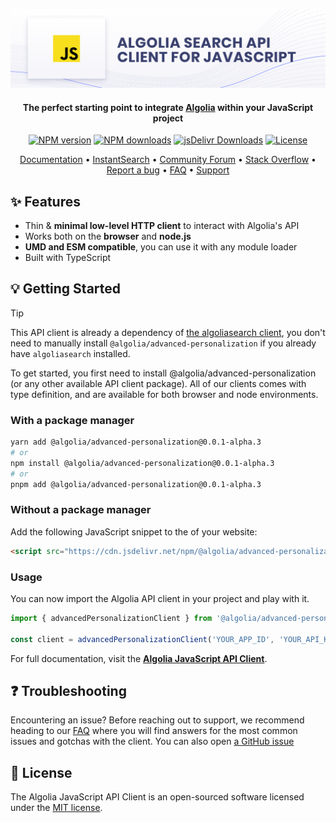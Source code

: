 <p align="center">
  <a href="https://www.algolia.com">
    <img alt="Algolia for JavaScript" src="https://raw.githubusercontent.com/algolia/algoliasearch-client-common/master/banners/javascript.png" >
  </a>

  <h4 align="center">The perfect starting point to integrate <a href="https://algolia.com" target="_blank">Algolia</a> within your JavaScript project</h4>

  <p align="center">
    <a href="https://npmjs.org/package/@algolia/advanced-personalization"><img src="https://img.shields.io/npm/v/@algolia/advanced-personalization.svg?style=flat-square" alt="NPM version"></img></a>
    <a href="http://npm-stat.com/charts.html?package=@algolia/advanced-personalization"><img src="https://img.shields.io/npm/dm/@algolia/advanced-personalization.svg?style=flat-square" alt="NPM downloads"></a>
    <a href="https://www.jsdelivr.com/package/npm/@algolia/advanced-personalization"><img src="https://data.jsdelivr.com/v1/package/npm/@algolia/advanced-personalization/badge" alt="jsDelivr Downloads"></img></a>
    <a href="LICENSE"><img src="https://img.shields.io/badge/license-MIT-green.svg?style=flat-square" alt="License"></a>
  </p>
</p>

<p align="center">
  <a href="https://www.algolia.com/doc/libraries/javascript/" target="_blank">Documentation</a>  •
  <a href="https://www.algolia.com/doc/guides/building-search-ui/what-is-instantsearch/js/" target="_blank">InstantSearch</a>  •
  <a href="https://discourse.algolia.com" target="_blank">Community Forum</a>  •
  <a href="http://stackoverflow.com/questions/tagged/algolia" target="_blank">Stack Overflow</a>  •
  <a href="https://github.com/algolia/algoliasearch-client-javascript/issues" target="_blank">Report a bug</a>  •
  <a href="https://www.algolia.com/doc/libraries/javascript/v5/" target="_blank">FAQ</a>  •
  <a href="https://alg.li/support" target="_blank">Support</a>
</p>

## ✨ Features

- Thin & **minimal low-level HTTP client** to interact with Algolia's API
- Works both on the **browser** and **node.js**
- **UMD and ESM compatible**, you can use it with any module loader
- Built with TypeScript

## 💡 Getting Started

> [!TIP]
> This API client is already a dependency of [the algoliasearch client](https://www.npmjs.com/package/algoliasearch), you don't need to manually install `@algolia/advanced-personalization` if you already have `algoliasearch` installed.

To get started, you first need to install @algolia/advanced-personalization (or any other available API client package).
All of our clients comes with type definition, and are available for both browser and node environments.

### With a package manager

```bash
yarn add @algolia/advanced-personalization@0.0.1-alpha.3
# or
npm install @algolia/advanced-personalization@0.0.1-alpha.3
# or
pnpm add @algolia/advanced-personalization@0.0.1-alpha.3
```

### Without a package manager

Add the following JavaScript snippet to the <head> of your website:

```html
<script src="https://cdn.jsdelivr.net/npm/@algolia/advanced-personalization@0.0.1-alpha.3/dist/builds/browser.umd.js"></script>
```

### Usage

You can now import the Algolia API client in your project and play with it.

```js
import { advancedPersonalizationClient } from '@algolia/advanced-personalization';

const client = advancedPersonalizationClient('YOUR_APP_ID', 'YOUR_API_KEY');
```

For full documentation, visit the **[Algolia JavaScript API Client](https://www.algolia.com/doc/libraries/javascript/v5/methods/advanced-personalization/)**.

## ❓ Troubleshooting

Encountering an issue? Before reaching out to support, we recommend heading to our [FAQ](https://www.algolia.com/doc/libraries/javascript/v5/) where you will find answers for the most common issues and gotchas with the client. You can also open [a GitHub issue](https://github.com/algolia/api-clients-automation/issues/new?assignees=&labels=&projects=&template=Bug_report.md)

## 📄 License

The Algolia JavaScript API Client is an open-sourced software licensed under the [MIT license](LICENSE).

